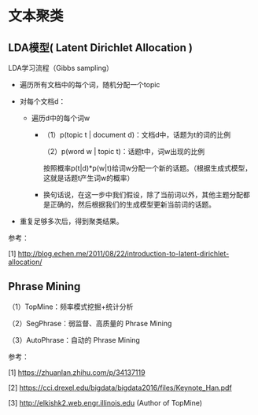 # 文本聚类

## LDA模型( Latent Dirichlet Allocation )

LDA学习流程（Gibbs sampling）

+ 遍历所有文档中的每个词，随机分配一个topic

+ 对每个文档d：

  + 遍历d中的每个词w

    + （1）p(topic t | document d)：文档d中，话题为t的词的比例

      （2）p(word w | topic t)：话题t中，词w出现的比例

      按照概率p(t|d)*p(w|t)给词w分配一个新的话题。（根据生成式模型，这就是话题t产生词w的概率）

    + 换句话说，在这一步中我们假设，除了当前词以外，其他主题分配都是正确的，然后根据我们的生成模型更新当前词的话题。

+ 重复足够多次后，得到聚类结果。



参考：

[1] http://blog.echen.me/2011/08/22/introduction-to-latent-dirichlet-allocation/

## Phrase Mining

（1）TopMine：频率模式挖掘+统计分析

（2）SegPhrase：弱监督、高质量的 Phrase Mining

（3）AutoPhrase：自动的 Phrase Mining



参考：

[1] https://zhuanlan.zhihu.com/p/34137119

[2] https://cci.drexel.edu/bigdata/bigdata2016/files/Keynote_Han.pdf

[3] http://elkishk2.web.engr.illinois.edu (Author of TopMine)

